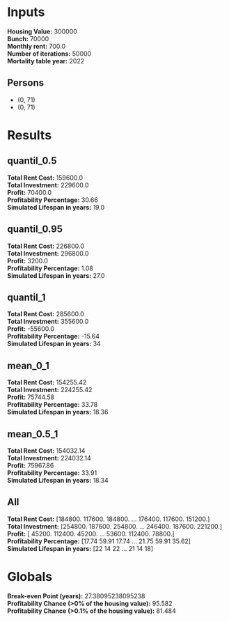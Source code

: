 # Inputs  
  
 **Housing Value:** 300000  
 **Bunch:** 70000  
 **Monthly rent:** 700.0  
 **Number of iterations:** 50000  
 **Mortality table year:** 2022  
## Persons  
  
- (0, 71)  
- (0, 71)  
  
  
# Results  
  
## quantil_0.5  
  
 **Total Rent Cost:** 159600.0  
 **Total Investment:** 229600.0  
 **Profit:** 70400.0  
 **Profitability Percentage:** 30.66  
 **Simulated Lifespan in years:** 19.0  
  
## quantil_0.95  
  
 **Total Rent Cost:** 226800.0  
 **Total Investment:** 296800.0  
 **Profit:** 3200.0  
 **Profitability Percentage:** 1.08  
 **Simulated Lifespan in years:** 27.0  
  
## quantil_1  
  
 **Total Rent Cost:** 285600.0  
 **Total Investment:** 355600.0  
 **Profit:** -55600.0  
 **Profitability Percentage:** -15.64  
 **Simulated Lifespan in years:** 34  
  
## mean_0_1  
  
 **Total Rent Cost:** 154255.42  
 **Total Investment:** 224255.42  
 **Profit:** 75744.58  
 **Profitability Percentage:** 33.78  
 **Simulated Lifespan in years:** 18.36  
  
## mean_0.5_1  
  
 **Total Rent Cost:** 154032.14  
 **Total Investment:** 224032.14  
 **Profit:** 75967.86  
 **Profitability Percentage:** 33.91  
 **Simulated Lifespan in years:** 18.34  
  
## All  
  
 **Total Rent Cost:** [184800. 117600. 184800. ... 176400. 117600. 151200.]  
 **Total Investment:** [254800. 187600. 254800. ... 246400. 187600. 221200.]  
 **Profit:** [ 45200. 112400.  45200. ...  53600. 112400.  78800.]  
 **Profitability Percentage:** [17.74 59.91 17.74 ... 21.75 59.91 35.62]  
 **Simulated Lifespan in years:** [22 14 22 ... 21 14 18]  
  
  
# Globals  
  
 **Break-even Point (years):** 27.38095238095238  
 **Profitability Chance (>0% of the housing value):** 95.582  
 **Profitability Chance (>0.1% of the housing value):** 81.484  
  
  
